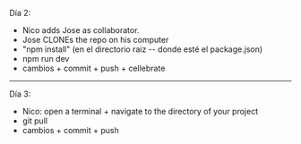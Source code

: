 

Día 2:

- Nico adds Jose as collaborator.
- Jose CLONEs the repo on his computer
- "npm install" (en el directorio raiz -- donde esté el package.json)
- npm run dev
- cambios + commit + push + cellebrate


___________

Día 3:

- Nico: open a terminal + navigate to the directory of your project
- git pull
- cambios + commit + push 





